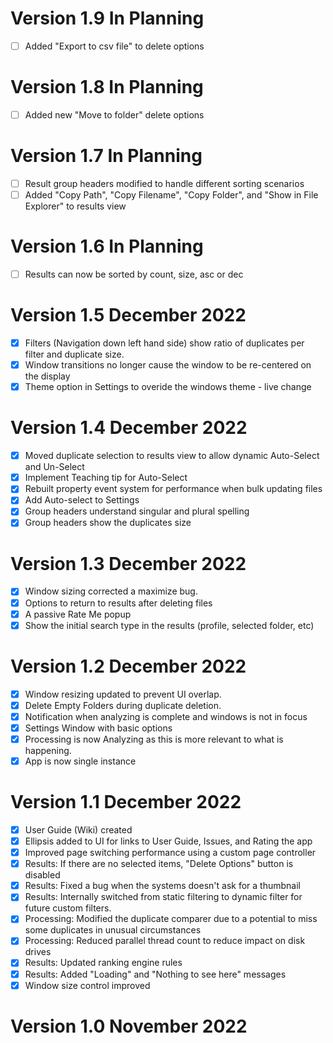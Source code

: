 # Version 1.9	In Planning
- [ ] Added "Export to csv file" to delete options

# Version 1.8	In Planning
- [ ] Added new "Move to folder" delete options

# Version 1.7	In Planning
- [ ] Result group headers modified to handle different sorting scenarios
- [ ] Added "Copy Path", "Copy Filename", "Copy Folder", and "Show in File Explorer" to results view

# Version 1.6	In Planning
- [ ] Results can now be sorted by count, size, asc or dec

# Version 1.5	December 2022
- [x] Filters (Navigation down left hand side) show ratio of duplicates per filter and duplicate size.
- [x] Window transitions no longer cause the window to be re-centered on the display
- [x] Theme option in Settings to overide the windows theme - live change

# Version 1.4	December 2022
- [x] Moved duplicate selection to results view to allow dynamic Auto-Select and Un-Select
- [x] Implement Teaching tip for Auto-Select
- [x] Rebuilt property event system for performance when bulk updating files
- [x] Add Auto-select to Settings
- [x] Group headers understand singular and plural spelling
- [x] Group headers show the duplicates size

# Version 1.3	December 2022
- [x] Window sizing corrected a maximize bug.
- [x] Options to return to results after deleting files
- [x] A passive Rate Me popup
- [x] Show the initial search type in the results (profile, selected folder, etc)

# Version 1.2	December 2022
- [x] Window resizing updated to prevent UI overlap.
- [x] Delete Empty Folders during duplicate deletion.
- [x] Notification when analyzing is complete and windows is not in focus
- [x] Settings Window with basic options
- [x] Processing is now Analyzing as this is more relevant to what is happening.
- [x] App is now single instance 

# Version 1.1	December 2022
- [x] User Guide (Wiki) created 
- [x] Ellipsis added to UI for links to User Guide, Issues, and Rating the app
- [x] Improved page switching performance using a custom page controller
- [x] Results: If there are no selected items, "Delete Options" button is disabled
- [x] Results: Fixed a bug when the systems doesn't ask for a thumbnail
- [x] Results: Internally switched from  static filtering to dynamic filter for future custom filters.
- [x] Processing: Modified the duplicate comparer due to a potential to miss some duplicates in unusual circumstances
- [x] Processing: Reduced parallel thread count to reduce impact on disk drives
- [x] Results: Updated ranking engine rules 
- [x] Results: Added "Loading" and "Nothing to see here" messages 
- [x] Window size control improved

# Version 1.0	November 2022
